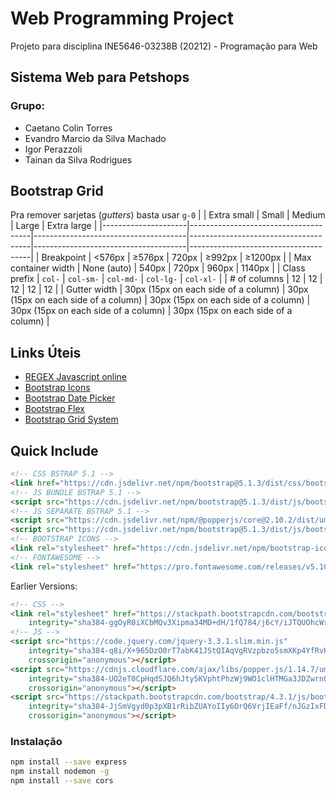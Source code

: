 # Web Programming Project

Projeto para disciplina INE5646-03238B (20212) - Programação para Web

## Sistema Web para Petshops

### Grupo:

- Caetano Colin Torres
- Evandro Marcio da Silva Machado
- Igor Perazzoli
- Tainan da Silva Rodrigues

## Bootstrap Grid

Pra remover sarjetas (*gutters*) basta usar `g-0`
|                     | Extra small                          | Small                                | Medium                               | Large                                | Extra large                          |
|---------------------|--------------------------------------|--------------------------------------|--------------------------------------|--------------------------------------|--------------------------------------|
| Breakpoint          | <576px                               | ≥576px                               | 720px                                | ≥992px                               | ≥1200px                              |
| Max container width | None (auto)                          | 540px                                | 720px                                | 960px                                | 1140px                               |
| Class prefix        | `col-`                                | `col-sm-`                             | `col-md-`                             | `col-lg-`                             | `col-xl-`                             |
| # of columns        | 12                                   | 12                                   | 12                                   | 12                                   | 12                                   |
| Gutter width        | 30px (15px on each side of a column) | 30px (15px on each side of a column) | 30px (15px on each side of a column) | 30px (15px on each side of a column) | 30px (15px on each side of a column) |


## Links Úteis

* [REGEX Javascript online](https://regexr.com)
* [Bootstrap Icons](https://icons.getbootstrap.com/)
* [Bootstrap Date Picker](https://bootstrap-datepicker.readthedocs.io/en/latest/)
* [Bootstrap Flex](https://getbootstrap.com/docs/4.4/utilities/flex/)
* [Bootstrap Grid System](https://getbootstrap.com/docs/4.0/layout/grid/)

## Quick Include

```html
<!-- CSS BSTRAP 5.1 -->
<link href="https://cdn.jsdelivr.net/npm/bootstrap@5.1.3/dist/css/bootstrap.min.css" rel="stylesheet" integrity="sha384-1BmE4kWBq78iYhFldvKuhfTAU6auU8tT94WrHftjDbrCEXSU1oBoqyl2QvZ6jIW3" crossorigin="anonymous">
<!-- JS BUNDLE BSTRAP 5.1 -->
<script src="https://cdn.jsdelivr.net/npm/bootstrap@5.1.3/dist/js/bootstrap.bundle.min.js" integrity="sha384-ka7Sk0Gln4gmtz2MlQnikT1wXgYsOg+OMhuP+IlRH9sENBO0LRn5q+8nbTov4+1p" crossorigin="anonymous"></script>
<!-- JS SEPARATE BSTRAP 5.1 -->
<script src="https://cdn.jsdelivr.net/npm/@popperjs/core@2.10.2/dist/umd/popper.min.js" integrity="sha384-7+zCNj/IqJ95wo16oMtfsKbZ9ccEh31eOz1HGyDuCQ6wgnyJNSYdrPa03rtR1zdB" crossorigin="anonymous"></script>
<script src="https://cdn.jsdelivr.net/npm/bootstrap@5.1.3/dist/js/bootstrap.min.js" integrity="sha384-QJHtvGhmr9XOIpI6YVutG+2QOK9T+ZnN4kzFN1RtK3zEFEIsxhlmWl5/YESvpZ13" crossorigin="anonymous"></script>
<!-- BOOTSTRAP ICONS -->
<link rel="stylesheet" href="https://cdn.jsdelivr.net/npm/bootstrap-icons@1.7.2/font/bootstrap-icons.css">
<!-- FONTAWESOME -->
<link rel="stylesheet" href="https://pro.fontawesome.com/releases/v5.10.0/css/all.css" integrity="sha384-AYmEC3Yw5cVb3ZcuHtOA93w35dYTsvhLPVnYs9eStHfGJvOvKxVfELGroGkvsg+p" crossorigin="anonymous"/>  
```

Earlier Versions:

```html
<!-- CSS -->
<link rel="stylesheet" href="https://stackpath.bootstrapcdn.com/bootstrap/4.3.1/css/bootstrap.min.css"
    integrity="sha384-ggOyR0iXCbMQv3Xipma34MD+dH/1fQ784/j6cY/iJTQUOhcWr7x9JvoRxT2MZw1T" crossorigin="anonymous">
<!-- JS -->
<script src="https://code.jquery.com/jquery-3.3.1.slim.min.js"
    integrity="sha384-q8i/X+965DzO0rT7abK41JStQIAqVgRVzpbzo5smXKp4YfRvH+8abtTE1Pi6jizo"
    crossorigin="anonymous"></script>
<script src="https://cdnjs.cloudflare.com/ajax/libs/popper.js/1.14.7/umd/popper.min.js"
    integrity="sha384-UO2eT0CpHqdSJQ6hJty5KVphtPhzWj9WO1clHTMGa3JDZwrnQq4sF86dIHNDz0W1"
    crossorigin="anonymous"></script>
<script src="https://stackpath.bootstrapcdn.com/bootstrap/4.3.1/js/bootstrap.min.js"
    integrity="sha384-JjSmVgyd0p3pXB1rRibZUAYoIIy6OrQ6VrjIEaFf/nJGzIxFDsf4x0xIM+B07jRM"
    crossorigin="anonymous"></script>
```

### Instalação

```bash
npm install --save express
npm install nodemon -g
npm install --save cors
```